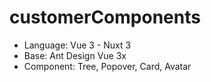 # customerComponents
- Language: Vue 3 - Nuxt 3
- Base: Ant Design Vue 3x 
- Component: Tree, Popover, Card, Avatar 

